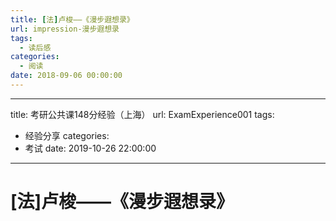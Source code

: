 ```yaml
---
title: [法]卢梭——《漫步遐想录》
url: impression-漫步遐想录
tags:
  - 读后感
categories:
  - 阅读
date: 2018-09-06 00:00:00
---
```


---
title: 考研公共课148分经验（上海）
url: ExamExperience001
tags:
  - 经验分享
categories:
  - 考试
date: 2019-10-26 22:00:00
---

# [法]卢梭——《漫步遐想录》

